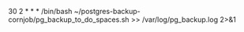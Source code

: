 30 2 * * * /bin/bash ~/postgres-backup-cornjob/pg_backup_to_do_spaces.sh >> /var/log/pg_backup.log 2>&1
